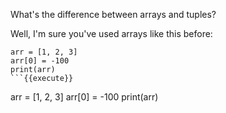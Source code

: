 What's the difference between arrays and tuples?

Well, I'm sure you've used arrays like this before:

```
arr = [1, 2, 3]
arr[0] = -100
print(arr)
```{{execute}}

```
arr = [1, 2, 3]
arr[0] = -100
print(arr)
```{{copy}}
